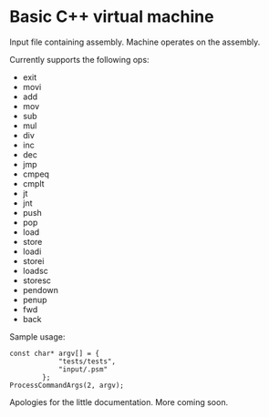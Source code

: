 # Basic C++ virtual machine

Input file containing assembly. Machine operates on the assembly. 

Currently supports the following ops:
- exit
- movi
- add
- mov
- sub
- mul
- div
- inc
- dec
- jmp
- cmpeq
- cmplt
- jt
- jnt
- push
- pop
- load
- store
- loadi
- storei
- loadsc
- storesc
- pendown
- penup
- fwd
- back


Sample usage:
```
const char* argv[] = {
			"tests/tests",
			"input/.psm"
		};
ProcessCommandArgs(2, argv);
```

Apologies for the little documentation. More coming soon. 
